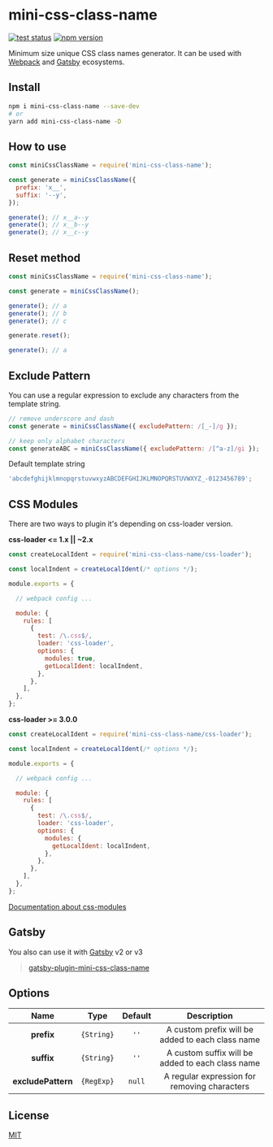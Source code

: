 # mini-css-class-name

[![test status](https://github.com/shoonia/mini-css-class-name/workflows/test/badge.svg)](https://github.com/shoonia/mini-css-class-name/actions)
[![npm version](https://img.shields.io/npm/v/mini-css-class-name.svg)](https://www.npmjs.com/package/mini-css-class-name)

Minimum size unique CSS class names generator.
It can be used with [Webpack](#css-modules) and [Gatsby](https://github.com/shoonia/gatsby-plugin-mini-css-class-name#readme) ecosystems.

## Install

```bash
npm i mini-css-class-name --save-dev
# or
yarn add mini-css-class-name -D
```

## How to use

```js
const miniCssClassName = require('mini-css-class-name');

const generate = miniCssClassName({
  prefix: 'x__',
  suffix: '--y',
});

generate(); // x__a--y
generate(); // x__b--y
generate(); // x__c--y
```

## Reset method

```js
const miniCssClassName = require('mini-css-class-name');

const generate = miniCssClassName();

generate(); // a
generate(); // b
generate(); // c

generate.reset();

generate(); // a
```

## Exclude Pattern

You can use a regular expression to exclude any characters from the template string.

```js
// remove underscore and dash
const generate = miniCssClassName({ excludePattern: /[_-]/g });

// keep only alphabet characters
const generateABC = miniCssClassName({ excludePattern: /[^a-z]/gi });
```

Default template string

```js
'abcdefghijklmnopqrstuvwxyzABCDEFGHIJKLMNOPQRSTUVWXYZ_-0123456789';
```

## CSS Modules

There are two ways to plugin it's depending on css-loader version.

**css-loader <= 1.x || ~2.x**

```js
const createLocalIdent = require('mini-css-class-name/css-loader');

const localIndent = createLocalIdent(/* options */);

module.exports = {

  // webpack config ...

  module: {
    rules: [
      {
        test: /\.css$/,
        loader: 'css-loader',
        options: {
          modules: true,
          getLocalIdent: localIndent,
        },
      },
    ],
  },
};
```

**css-loader >= 3.0.0**

```js
const createLocalIdent = require('mini-css-class-name/css-loader');

const localIndent = createLocalIdent(/* options */);

module.exports = {

  // webpack config ...

  module: {
    rules: [
      {
        test: /\.css$/,
        loader: 'css-loader',
        options: {
          modules: {
            getLocalIdent: localIndent,
          },
        },
      },
    ],
  },
};
```

[Documentation about css-modules](https://github.com/webpack-contrib/css-loader#modules)

## Gatsby

You also can use it with [Gatsby](https://www.gatsbyjs.org/docs/add-custom-webpack-config/) v2 or v3

> [gatsby-plugin-mini-css-class-name](https://github.com/shoonia/gatsby-plugin-mini-css-class-name#readme)

## Options

|    Name          |   Type     | Default | Description |
|:----------------:|:----------:|:-------:|:-----------:|
| **prefix**       | `{String}` |  `''`   | A custom prefix will be added to each class name
| **suffix**       | `{String}` |  `''`   | A custom suffix will be added to each class name
|**excludePattern**| `{RegExp}` | `null`  | A regular expression for removing characters

## License

[MIT](./LICENSE)
